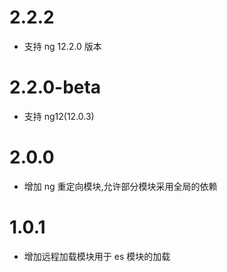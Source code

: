 # 2.2.2

- 支持 ng 12.2.0 版本

# 2.2.0-beta

- 支持 ng12(12.0.3)

# 2.0.0

- 增加 ng 重定向模块,允许部分模块采用全局的依赖

# 1.0.1

- 增加远程加载模块用于 es 模块的加载
